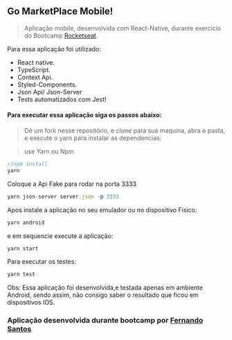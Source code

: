## Go MarketPlace Mobile!


> Aplicação mobile, desenvolvida com React-Native, durante exercicio do Bootcamp [Rocketseat](https://rocketseat.com.br/).

Para essa aplicação foi utilizado:
- React native.
- TypeScript.
- Context Api.
- Styled-Components.
- Json Api/ Json-Server
- Tests automatizados com Jest!


#### Para executar essa aplicação siga os passos abaixo:


>Dê um fork nesse repositório, e clone para sua maquina, abra o pasta, e execute o yarn para instalar as dependencias:

>use Yarn ou Npm

```js
//npm install
yarn 

```

Coloque a Api Fake para rodar na porta 3333

```js
yarn json-server server.json -p 3333
```


Apos instale a aplicação no seu emulador ou no dispositivo Fisico:

```js
yarn android
```


e em sequencie execute a aplicação:

```js
yarn start
```


Para executar os testes:

```js
yarn test
```

Obs: Essa aplicação foi desenvolvida,e testada apenas em ambiente Android, sendo assim, não consigo saber o resultado que ficou em dispositivos IOS.



### Aplicação desenvolvida durante bootcamp por [Fernando Santos](https://www.linkedin.com/in/fernando-santos-686632122/)
